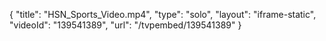 {
    "title": "HSN_Sports_Video.mp4",
    "type": "solo",
    "layout": "iframe-static",
    "videoId": "139541389",
    "url": "\/tvpembed\/139541389"
}